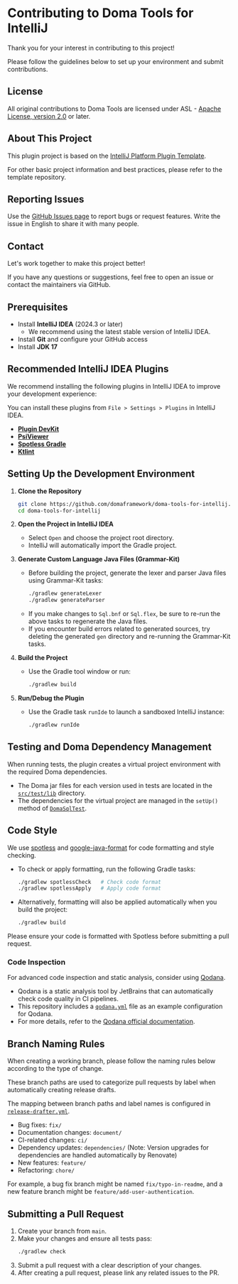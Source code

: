 # Contributing to Doma Tools for IntelliJ

Thank you for your interest in contributing to this project!

Please follow the guidelines below to set up your environment and submit contributions.

## License

All original contributions to Doma Tools are licensed under ASL - [Apache License, version 2.0](https://www.apache.org/licenses/LICENSE-2.0) or later.

## About This Project

This plugin project is based on the [IntelliJ Platform Plugin Template](https://github.com/JetBrains/intellij-platform-plugin-template).

For other basic project information and best practices, please refer to the template repository.

## Reporting Issues

  Use the [GitHub Issues page](https://github.com/domaframework/doma-tools-for-intellij/issues) to report bugs or request features.
  Write the issue in English to share it with many people.

## Contact

Let's work together to make this project better!

If you have any questions or suggestions, feel free to open an issue or contact the maintainers via GitHub.

## Prerequisites

- Install **IntelliJ IDEA** (2024.3 or later)
  - We recommend using the latest stable version of IntelliJ IDEA.
- Install **Git** and configure your GitHub access
- Install **JDK 17**

## Recommended IntelliJ IDEA Plugins

We recommend installing the following plugins in IntelliJ IDEA to improve your development experience:

You can install these plugins from `File > Settings > Plugins` in IntelliJ IDEA.

- **[Plugin DevKit](https://plugins.jetbrains.com/plugin/22851-plugin-devkit)**
- **[PsiViewer](https://plugins.jetbrains.com/plugin/227-psiviewer)**
- **[Spotless Gradle](https://plugins.jetbrains.com/plugin/18321-spotless-gradle)**
- **[Ktlint](https://plugins.jetbrains.com/plugin/15057-ktlint)**

## Setting Up the Development Environment

1. **Clone the Repository**

   ```sh
   git clone https://github.com/domaframework/doma-tools-for-intellij.git
   cd doma-tools-for-intellij
   ```

2. **Open the Project in IntelliJ IDEA**
   - Select `Open` and choose the project root directory.
   - IntelliJ will automatically import the Gradle project.

3. **Generate Custom Language Java Files (Grammar-Kit)**
   - Before building the project, generate the lexer and parser Java files using Grammar-Kit tasks:
     ```sh
     ./gradlew generateLexer
     ./gradlew generateParser
     ```
   - If you make changes to `Sql.bnf` or `Sql.flex`, be sure to re-run the above tasks to regenerate the Java files.
   - If you encounter build errors related to generated sources, try deleting the generated `gen` directory and re-running the Grammar-Kit tasks.

4. **Build the Project**
   - Use the Gradle tool window or run:
     ```sh
     ./gradlew build
     ```

5. **Run/Debug the Plugin**
   - Use the Gradle task `runIde` to launch a sandboxed IntelliJ instance:
     ```sh
     ./gradlew runIde
     ```

## Testing and Doma Dependency Management

When running tests, the plugin creates a virtual project environment with the required Doma dependencies.

- The Doma jar files for each version used in tests are located in the [`src/test/lib`](src/test/lib) directory.
- The dependencies for the virtual project are managed in the `setUp()` method of [`DomaSqlTest`](src/test/kotlin/org/domaframework/doma/intellij/DomaSqlTest.kt).

## Code Style

We use [spotless](https://github.com/diffplug/spotless) and [google-java-format](https://github.com/google/google-java-format) for code formatting and style checking.

- To check or apply formatting, run the following Gradle tasks:
  ```sh
  ./gradlew spotlessCheck   # Check code format
  ./gradlew spotlessApply   # Apply code format
  ```
- Alternatively, formatting will also be applied automatically when you build the project:
  ```sh
  ./gradlew build
  ```

Please ensure your code is formatted with Spotless before submitting a pull request.

### Code Inspection

For advanced code inspection and static analysis, consider using [Qodana](https://www.jetbrains.com/qodana/).

- Qodana is a static analysis tool by JetBrains that can automatically check code quality in CI pipelines.
- This repository includes a [`qodana.yml`](qodana.yml) file as an example configuration for Qodana.
- For more details, refer to the [Qodana official documentation](https://www.jetbrains.com/help/qodana/).

## Branch Naming Rules

When creating a working branch, please follow the naming rules below according to the type of change.

These branch paths are used to categorize pull requests by label when automatically creating release drafts.

The mapping between branch paths and label names is configured in [`release-drafter.yml`](.github/release-drafter.yml).

- Bug fixes: `fix/`
- Documentation changes: `document/`
- CI-related changes: `ci/`
- Dependency updates: `dependencies/` (Note: Version upgrades for dependencies are handled automatically by Renovate)
- New features: `feature/`
- Refactoring: `chore/`

For example, a bug fix branch might be named `fix/typo-in-readme`, and a new feature branch might be `feature/add-user-authentication`.

## Submitting a Pull Request

1. Create your branch from `main`.
2. Make your changes and ensure all tests pass:
   ```sh
   ./gradlew check
   ```
3. Submit a pull request with a clear description of your changes.
4. After creating a pull request, please link any related issues to the PR.

